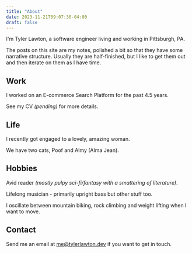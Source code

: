 ```yaml
---
title: "About"
date: 2023-11-21T09:07:30-04:00
draft: false
---
```


I'm Tyler Lawton, a software engineer living and working in Pittsburgh, PA.

The posts on this site are my notes, polished a bit so that they have some narrative structure. Usually they are half-finished, but I like to get them out and then iterate on them as I have time.

## Work

I worked on an E-commerce Search Platform for the past 4.5 years.

See my CV _(pending)_ for more details.

## Life

I recently got engaged to a lovely, amazing woman.

We have two cats, Poof and Almy (Alma Jean).

## Hobbies

Avid reader _(mostly pulpy sci-fi/fantasy with a smattering of literature)_.

Lifelong musician - primarily upright bass but other stuff too.

I oscillate between mountain biking, rock climbing and weight lifting when I want to move.

## Contact

Send me an email at me@tylerlawton.dev if you want to get in touch.
